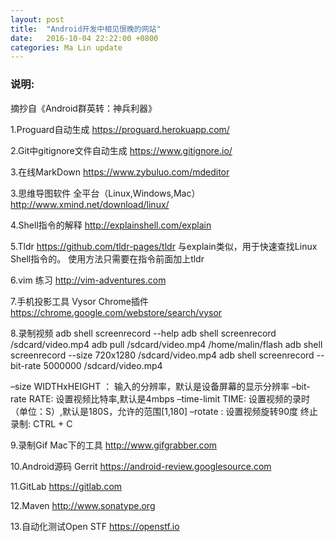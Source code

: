 ```yaml
---
layout: post
title:  "Android开发中相见恨晚的网站"
date:   2016-10-04 22:22:00 +0800
categories: Ma Lin update
---
```

### 说明:
摘抄自《Android群英转：神兵利器》

1.Proguard自动生成
https://proguard.herokuapp.com/

2.Git中gitignore文件自动生成
https://www.gitignore.io/


3.在线MarkDown
https://www.zybuluo.com/mdeditor

3.思维导图软件
全平台（Linux,Windows,Mac）
http://www.xmind.net/download/linux/

4.Shell指令的解释
http://explainshell.com/explain


5.Tldr
https://github.com/tldr-pages/tldr
与explain类似，用于快速查找Linux Shell指令的。
使用方法只需要在指令前面加上tldr

6.vim 练习
http://vim-adventures.com

7.手机投影工具 Vysor Chrome插件
https://chrome.google.com/webstore/search/vysor


8.录制视频
adb shell screenrecord --help
adb shell screenrecord /sdcard/video.mp4
adb pull /sdcard/video.mp4 /home/malin/flash
adb shell screenrecord --size 720x1280 /sdcard/video.mp4
adb shell screenrecord --bit-rate 5000000 /sdcard/video.mp4

–size WIDTHxHEIGHT ： 输入的分辨率，默认是设备屏幕的显示分辨率
–bit-rate RATE: 设置视频比特率,默认是4mbps
–time-limit TIME: 设置视频的录时（单位：S）,默认是180S，允许的范围[1,180]
–rotate : 设置视频旋转90度
终止录制: CTRL + C


9.录制Gif Mac下的工具
http://www.gifgrabber.com

10.Android源码 Gerrit
https://android-review.googlesource.com

11.GitLab
https://gitlab.com


12.Maven
http://www.sonatype.org

13.自动化测试Open STF
https://openstf.io

